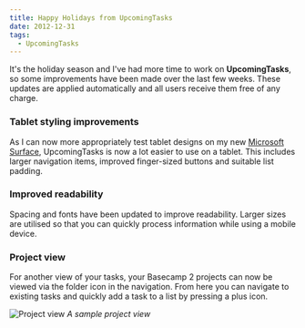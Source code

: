 ```yaml
---
title: Happy Holidays from UpcomingTasks
date: 2012-12-31
tags:
  - UpcomingTasks
---
```


It's the holiday season and I've had more time to work on **UpcomingTasks**, so some improvements have been made over the last few weeks. These updates are applied automatically and all users receive them free of any charge.

### Tablet styling improvements

As I can now more appropriately test tablet designs on my new [Microsoft Surface](http://microsoft.com/surface), UpcomingTasks is now a lot easier to use on a tablet. This includes larger navigation items, improved finger-sized buttons and suitable list padding.

### Improved readability

Spacing and fonts have been updated to improve readability. Larger sizes are utilised so that you can quickly process information while using a mobile device.

### Project view

For another view of your tasks, your Basecamp 2 projects can now be viewed via the folder icon in the navigation. From here you can navigate to existing tasks and quickly add a task to a list by pressing a plus icon.

![Project view](/images/brendan/project.png)
*A sample project view*